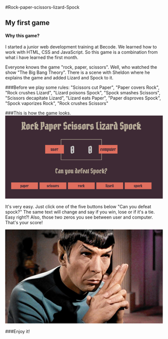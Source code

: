 #Rock-paper-scissors-lizard-Spock
## My first game 
#### Why this game?

I started  a junior web development training at Becode.
We learned how to work with HTML, CSS and JavaScript. 
So this game is a combination from what i have learned the first month.

Everyone knows the game "rock, paper, scissors". 
Well, who watched the show "The Big Bang Theory". There is a scene with Sheldon where he explains the game
and added Lizard and Spock to it. 

###Before we play some rules:
"Scissors cut Paper", "Paper covers Rock", "Rock crushes Lizard",
"Lizard poisons Spock", "Spock smashes Scissors", "Scissors decapitate Lizard",
"Lizard eats Paper", "Paper disproves Spock", "Spock vaporizes Rock", "Rock crushes Scissors"

###This is how the game looks.
![Picture game](img/game.jpg "Screenshot game")

It's very easy. Just click one of the five buttons below "Can you defeat spock?"
The same text will change and say if you win, lose or if it's a tie.
Easy right?!
Also, those two zeros you see between user and computer. That's your score! 

![Spock](img/spock.jpeg "Spock")

###Enjoy it!





